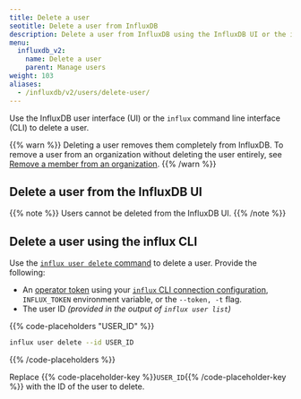 ```yaml
---
title: Delete a user
seotitle: Delete a user from InfluxDB
description: Delete a user from InfluxDB using the InfluxDB UI or the influx CLI.
menu:
  influxdb_v2:
    name: Delete a user
    parent: Manage users
weight: 103
aliases:
  - /influxdb/v2/users/delete-user/
---
```


Use the InfluxDB user interface (UI) or the `influx` command line interface (CLI)
to delete a user.

{{% warn %}}
Deleting a user removes them completely from InfluxDB.
To remove a user from an organization without deleting the user entirely, see
[Remove a member from an organization](/influxdb/v2/admin/organizations/members/remove-member/).
{{% /warn %}}

## Delete a user from the InfluxDB UI

{{% note %}}
Users cannot be deleted from the InfluxDB UI.
{{% /note %}}

## Delete a user using the influx CLI

Use the [`influx user delete` command](/influxdb/v2/reference/cli/influx/user/delete)
to delete a user. Provide the following:

- An [operator token](/influxdb/v2/admin/tokens/#operator-token) using your
  [`influx` CLI connection configuration](/influxdb/v2/reference/cli/influx/#provide-required-authentication-credentials),
  `INFLUX_TOKEN` environment variable, or the `--token, -t` flag.
- The user ID _(provided in the output of `influx user list`)_

{{% code-placeholders "USER_ID" %}}
```sh
influx user delete --id USER_ID
```
{{% /code-placeholders %}}

Replace {{% code-placeholder-key %}}`USER_ID`{{% /code-placeholder-key %}} with
the ID of the user to delete.
